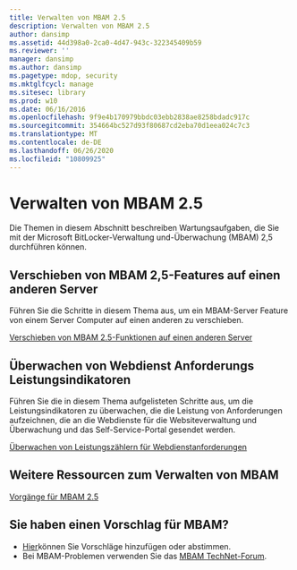 ```yaml
---
title: Verwalten von MBAM 2.5
description: Verwalten von MBAM 2.5
author: dansimp
ms.assetid: 44d398a0-2ca0-4d47-943c-322345409b59
ms.reviewer: ''
manager: dansimp
ms.author: dansimp
ms.pagetype: mdop, security
ms.mktglfcycl: manage
ms.sitesec: library
ms.prod: w10
ms.date: 06/16/2016
ms.openlocfilehash: 9f9e4b170979bbdc03ebb2838ae8258bdadc917c
ms.sourcegitcommit: 354664bc527d93f80687cd2eba70d1eea024c7c3
ms.translationtype: MT
ms.contentlocale: de-DE
ms.lasthandoff: 06/26/2020
ms.locfileid: "10809925"
---
```

# Verwalten von MBAM 2.5


Die Themen in diesem Abschnitt beschreiben Wartungsaufgaben, die Sie mit der Microsoft BitLocker-Verwaltung und-Überwachung (MBAM) 2,5 durchführen können.

## Verschieben von MBAM 2,5-Features auf einen anderen Server


Führen Sie die Schritte in diesem Thema aus, um ein MBAM-Server Feature von einem Server Computer auf einen anderen zu verschieben.

[Verschieben von MBAM 2.5-Funktionen auf einen anderen Server](moving-mbam-25-features-to-another-server.md)

## Überwachen von Webdienst Anforderungs Leistungsindikatoren


Führen Sie die in diesem Thema aufgelisteten Schritte aus, um die Leistungsindikatoren zu überwachen, die die Leistung von Anforderungen aufzeichnen, die an die Webdienste für die Websiteverwaltung und Überwachung und das Self-Service-Portal gesendet werden.

[Überwachen von Leistungszählern für Webdienstanforderungen](monitoring-web-service-request-performance-counters.md)

## Weitere Ressourcen zum Verwalten von MBAM


[Vorgänge für MBAM 2.5](operations-for-mbam-25.md)

## Sie haben einen Vorschlag für MBAM?
- [Hier](http://mbam.uservoice.com/forums/268571-microsoft-bitlocker-administration-and-monitoring)können Sie Vorschläge hinzufügen oder abstimmen. 
- Bei MBAM-Problemen verwenden Sie das [MBAM TechNet-Forum](https://social.technet.microsoft.com/Forums/home?forum=mdopmbam).

 

 





